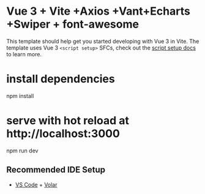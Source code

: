 # Vue 3 + Vite +Axios +Vant+Echarts +Swiper + font-awesome

This template should help get you started developing with Vue 3 in Vite. The template uses Vue 3 `<script setup>` SFCs, check out the [script setup docs](https://v3.vuejs.org/api/sfc-script-setup.html#sfc-script-setup) to learn more.

# install dependencies
npm install

# serve with hot reload at http://localhost:3000 
npm run dev


## Recommended IDE Setup

- [VS Code](https://code.visualstudio.com/) + [Volar](https://marketplace.visualstudio.com/items?itemName=Vue.volar)
